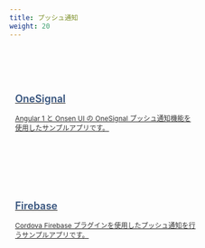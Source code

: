 ```yaml
---
title: プッシュ通知
weight: 20
---
```


<div class="container">
    <div class="item">
        <a href="https://medium.com/the-web-tub/unlimited-free-push-notifications-with-onesignal-and-cordova-1a415fcc6e1b">
            <h3>OneSignal</h3>
            <p>Angular 1 と Onsen UI の OneSignal プッシュ通知機能を使用したサンプルアプリです。</p>
        </a>
    </div>
    <div class="item">
        <a href="/ja/tutorials/firebase/">
            <h3>Firebase</h3>
            <p>Cordova Firebase プラグインを使用したプッシュ通知を行うサンプルアプリです。</p>
        </a>
    </div>
</div>

<style>
    div.container {
        margin-top: 50px;
        width: 100%;
        display: flex;
        -webkit-flex-flow: row wrap;
        justify-content: start;
    }
    
    div.item {
        width: 320px;
        margin: 20px 20px 0 0;
        padding: 10px;
        height: 150px;
        display: block;
    }

    div.item a > p {
        margin: 0;
        color:  #333333;
        font-size: 12px;
        font-weight: 400;
        text-align: left;
    }

    div.item a > h3 {
        margin: 15px 0;
        color:  #35527c;
        font-size: 18px;
        font-weight: 600;
        text-align: left;
        border: none;
    }
    
    div.item:hover {
        box-shadow: 0 2px 1px 0 rgba(0,0,0,0.16), 0 0 0 1px rgba(0,0,0,0.08);
        cursor: hand;
        transition-duration: 200ms;
        transition-property: transform, box-shadow, margin, opacity, width;
        transition-timing-function: cubic-bezier(0.4, 0, 0.2, 1);
        background: rgb(250,250,250);
    } 

    #body-inner > footer {
        display: none;
    }
</style>